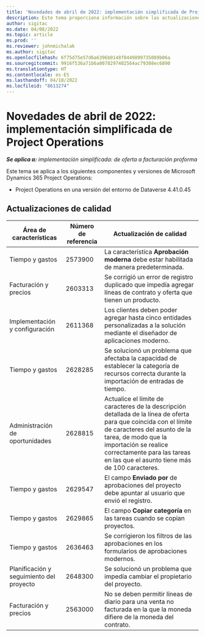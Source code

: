 ```yaml
---
title: 'Novedades de abril de 2022: implementación simplificada de Project Operations'
description: Este tema proporciona información sobre las actualizaciones de calidad disponibles en la versión de abril de 2022 de la implementación simplificada de Microsoft Dynamics 365 Project Operations.
author: sigitac
ms.date: 04/08/2022
ms.topic: article
ms.prod: ''
ms.reviewer: johnmichalak
ms.author: sigitac
ms.openlocfilehash: 6f75d75e57d6a6396b0148f0449899735089b06a
ms.sourcegitcommit: 9916f536a71b6a0078297402564ac79308ec6890
ms.translationtype: HT
ms.contentlocale: es-ES
ms.lasthandoff: 04/18/2022
ms.locfileid: "8613274"
---
```

# <a name="whats-new-april-2022---project-operations-lite-deployment"></a>Novedades de abril de 2022: implementación simplificada de Project Operations

_**Se aplica a:** implementación simplificada: de oferta a facturación proforma_

Este tema se aplica a los siguientes componentes y versiones de Microsoft Dynamics 365 Project Operations:

- Project Operations en una versión del entorno de Dataverse 4.41.0.45

## <a name="quality-updates"></a>Actualizaciones de calidad

| Área de características | Número de referencia | Actualización de calidad |
| --- | --- | --- |
| Tiempo y gastos | 2573900 | La característica **Aprobación moderna** debe estar habilitada de manera predeterminada. |
| Facturación y precios | 2603313 | Se corrigió un error de registro duplicado que impedía agregar líneas de contrato y oferta que tienen un producto. |
| Implementación y configuración | 2611368 | Los clientes deben poder agregar hasta cinco entidades personalizadas a la solución mediante el diseñador de aplicaciones moderno. |
| Tiempo y gastos | 2628285 | Se solucionó un problema que afectaba la capacidad de establecer la categoría de recursos correcta durante la importación de entradas de tiempo. |
| Administración de oportunidades| 2628815 | Actualice el límite de caracteres de la descripción detallada de la línea de oferta para que coincida con el límite de caracteres del asunto de la tarea, de modo que la importación se realice correctamente para las tareas en las que el asunto tiene más de 100 caracteres. |
| Tiempo y gastos| 2629547 | El campo **Enviado por** de aprobaciones del proyecto debe apuntar al usuario que envió el registro. |
| Tiempo y gastos| 2629865 | El campo **Copiar categoría** en las tareas cuando se copian proyectos. |
| Tiempo y gastos| 2636463 | Se corrigieron los filtros de las aprobaciones en los formularios de aprobaciones modernos. |
| Planificación y seguimiento del proyecto | 2648300 | Se solucionó un problema que impedía cambiar el propietario del proyecto. |
| Facturación y precios | 2563000 | No se deben permitir líneas de diario para una venta no facturada en la que la moneda difiere de la moneda del contrato. |
